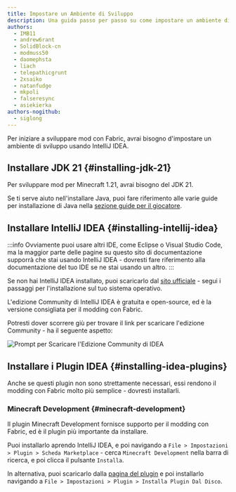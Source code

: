 ```yaml
---
title: Impostare un Ambiente di Sviluppo
description: Una guida passo per passo su come impostare un ambiente di sviluppo per creare mod usando Fabric.
authors:
  - IMB11
  - andrew6rant
  - SolidBlock-cn
  - modmuss50
  - daomephsta
  - liach
  - telepathicgrunt
  - 2xsaiko
  - natanfudge
  - mkpoli
  - falseresync
  - asiekierka
authors-nogithub:
  - siglong
---
```


Per iniziare a sviluppare mod con Fabric, avrai bisogno d'impostare un ambiente di sviluppo usando IntelliJ IDEA.

## Installare JDK 21 {#installing-jdk-21}

Per sviluppare mod per Minecraft 1.21, avrai bisogno del JDK 21.

Se ti serve aiuto nell'installare Java, puoi fare riferimento alle varie guide per installazione di Java nella [sezione guide per il giocatore](../../players/index).

## Installare IntelliJ IDEA {#installing-intellij-idea}

:::info
Ovviamente puoi usare altri IDE, come Eclipse o Visual Studio Code, ma la maggior parte delle pagine su questo sito di documentazione supporrà che stai usando IntelliJ IDEA - dovresti fare riferimento alla documentazione del tuo IDE se ne stai usando un altro.
:::

Se non hai IntelliJ IDEA installato, puoi scaricarlo dal [sito ufficiale](https://www.jetbrains.com/idea/download/) - segui i passaggi per l'installazione sul tuo sistema operativo.

L'edizione Community di IntelliJ IDEA è gratuita e open-source, ed è la versione consigliata per il modding con Fabric.

Potresti dover scorrere giù per trovare il link per scaricare l'edizione Community - ha il seguente aspetto:

![Prompt per Scaricare l'Edizione Community di IDEA](/assets/develop/getting-started/idea-community.png)

## Installare i Plugin IDEA {#installing-idea-plugins}

Anche se questi plugin non sono strettamente necessari, essi rendono il modding con Fabric molto più semplice - dovresti installarli.

### Minecraft Development {#minecraft-development}

Il plugin Minecraft Development fornisce supporto per il modding con Fabric, ed è il plugin più importante da installare.

Puoi installarlo aprendo IntelliJ IDEA, e poi navigando a `File > Impostazioni > Plugin > Scheda Marketplace` - cerca `Minecraft Development` nella barra di ricerca, e poi clicca il pulsante `Installa`.

In alternativa, puoi scaricarlo dalla [pagina del plugin](https://plugins.jetbrains.com/plugin/8327-minecraft-development) e poi installarlo navigando a `File > Impostazioni > Plugin > Installa Plugin Dal Disco`.
